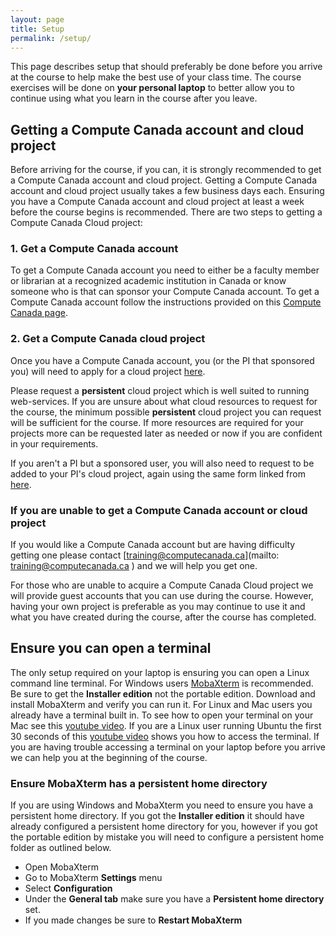 ```yaml
---
layout: page
title: Setup
permalink: /setup/
---
```


This page describes setup that should preferably be done before you arrive at the course to help make the best use of your class time. The course exercises will be done on **your personal laptop** to better allow you to continue using what you learn in the course after you leave.

## Getting a Compute Canada account and cloud project

Before arriving for the course, if you can, it is strongly recommended to get a Compute Canada account and cloud project. Getting a Compute Canada account and cloud project usually takes a few business days each. Ensuring you have a Compute Canada account and cloud project at least a week before the course begins is recommended. There are two steps to getting a Compute Canada Cloud project:

### 1. Get a Compute Canada account
To get a Compute Canada account you need to either be a faculty member or librarian at a recognized academic institution in Canada or know someone who is that can sponsor your Compute Canada account. To get a Compute Canada account follow the instructions provided on this [Compute Canada page](https://www.computecanada.ca/research-portal/account-management/apply-for-an-account/).

### 2. Get a Compute Canada cloud project
Once you have a Compute Canada account, you (or the PI that sponsored you) will need to apply for a cloud project [here](https://docs.computecanada.ca/wiki/Cloud#Getting_a_Cloud_project).

Please request a **persistent** cloud project which is well suited to running web-services. If you are unsure about what cloud resources to request for the course, the minimum possible **persistent** cloud project you can request will be sufficient for the course. If more resources are required for your projects more can be requested later as needed or now if you are confident in your requirements.

If you aren't a PI but a sponsored user, you will also need to request to be added to your PI's cloud project, again using the same form linked from [here](https://docs.computecanada.ca/wiki/Cloud#Getting_a_Cloud_project).

### If you are unable to get a Compute Canada account or cloud project
If you would like a Compute Canada account but are having difficulty getting one please contact [training@computecanada.ca](mailto: training@computecanada.ca ) and we will help you get one.

For those who are unable to acquire a Compute Canada Cloud project we will provide guest accounts that you can use during the course. However, having your own project is preferable as you may continue to use it and what you have created during the course, after the course has completed.

## Ensure you can open a terminal

The only setup required on your laptop is ensuring you can open a Linux command line terminal. For Windows users [MobaXterm](http://mobaxterm.mobatek.net/) is recommended. Be sure to get the **Installer edition** not the portable edition. Download and install MobaXterm and verify you can run it. For Linux and Mac users you already have a terminal built in. To see how to open your terminal on your Mac see this [youtube video](https://www.youtube.com/watch?v=zw7Nd67_aFw). If you are a Linux user running Ubuntu the first 30 seconds of this [youtube video](https://www.youtube.com/watch?v=_xUvH2iRizU) shows you how to access the terminal. If you are having trouble accessing a terminal on your laptop before you arrive we can help you at the beginning of the course.

### Ensure MobaXterm has a persistent home directory
If you are using Windows and MobaXterm you need to ensure you have a persistent home directory. If you got the **Installer edition** it should have already configured a persistent home directory for you, however if you got the portable edition by mistake you will need to configure a persistent home folder as outlined below.

* Open MobaXterm
* Go to MobaXterm **Settings** menu
* Select **Configuration**
* Under the **General tab** make sure you have a **Persistent home directory** set.
* If you made changes be sure to **Restart MobaXterm**

